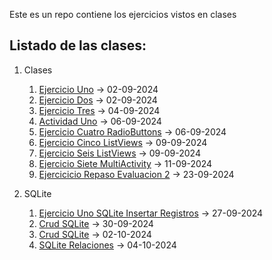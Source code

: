 Este es un repo contiene los ejercicios vistos en clases


## Listado de las clases:



1. Clases
   1. [Ejercicio Uno](./Clases/02-09-2024/ejercicio-01-SaludoAPP) -> 02-09-2024
   2. [Ejercicio Dos](./Clases/02-09-2024/Ejercicio-02-SumarDosNum) -> 02-09-2024
   3. [Ejercicio Tres](./Clases/04-09-2024/Ejercicio-03-Calculadora) -> 04-09-2024
   4. [Actividad Uno](./Clases/06-09-2024/Resolucion_Actividad_Uno) -> 06-09-2024
   5. [Ejercicio Cuatro RadioButtons](./Clases/06-09-2024/Ejercicio_4_RadioButton) -> 06-09-2024
   6. [Ejercicio Cinco ListViews](./Clases/09-09-2024/ejercicio_cinco) -> 09-09-2024
   7. [Ejercicio Seis ListViews](./Clases/09-09-2024/ejercicio_seis) -> 09-09-2024
   8. [Ejercicio Siete MultiActivity](./Clases/11-09-2024/ejercicio_siete) -> 11-09-2024 
   9. [Ejercicicio Repaso Evaluacion 2](./Clases/23-09-2024/repaso_eva2) -> 23-09-2024

2. SQLite
   1. [Ejercicio Uno SQLite Insertar Registros](./Clases/27-09-2024/insertar-y-leer-en-SQLite/) -> 27-09-2024
   2. [Crud SQLite](./Clases/30-09-2024/crud/) -> 30-09-2024
   3. [Crud SQLite](./Clases/30-09-2024/crud/) -> 02-10-2024
   4. [SQLite Relaciones](./Clases/04-10-2024/SQLite%20Relational/) -> 04-10-2024
